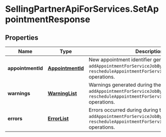 # SellingPartnerApiForServices.SetAppointmentResponse

## Properties
Name | Type | Description | Notes
------------ | ------------- | ------------- | -------------
**appointmentId** | [**AppointmentId**](AppointmentId.md) | New appointment identifier generated during the `addAppointmentForServiceJobByServiceJobId` or `rescheduleAppointmentForServiceJobByServiceJobId` operations. | [optional] 
**warnings** | [**WarningList**](WarningList.md) | Warnings generated during the `addAppointmentForServiceJobByServiceJobId` or `rescheduleAppointmentForServiceJobByServiceJobId` operations. | [optional] 
**errors** | [**ErrorList**](ErrorList.md) | Errors occurred during during the `addAppointmentForServiceJobByServiceJobId` or `rescheduleAppointmentForServiceJobByServiceJobId` operations. | [optional] 


